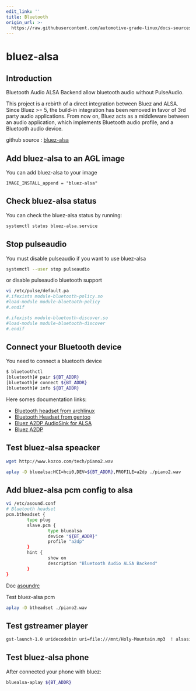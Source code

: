 ```yaml
---
edit_link: ''
title: Bluetooth
origin_url: >-
  https://raw.githubusercontent.com/automotive-grade-linux/docs-sources/halibut/docs/audio/bluez-alsa.md
---
```


<!-- WARNING: This file is generated by fetch_docs.js using /home/boron/Documents/AGL/docs-webtemplate/site/_data/tocs/apis_services/halibut/audio-developer-guides-audio-book.yml -->

# bluez-alsa

## Introduction

Bluetooth Audio ALSA Backend allow bluetooth audio without PulseAudio.

This project is a rebirth of a direct integration between Bluez and ALSA. Since Bluez >= 5, the build-in integration has been removed in favor of 3rd party audio applications. From now on, Bluez acts as a middleware between an audio application, which implements Bluetooth audio profile, and a Bluetooth audio device.

github source : [bluez-alsa](https://github.com/Arkq/bluez-alsa)

## Add bluez-alsa to an AGL image

You can add bluez-alsa to your image

```yocto
IMAGE_INSTALL_append = "bluez-alsa"
```

## Check bluez-alsa status

You can check the bluez-alsa status by running:

```bash
systemctl status bluez-alsa.service
```

## Stop pulseaudio

You must disable pulseaudio if you want to use bluez-alsa

```bash
systemctl --user stop pulseaudio
```

or disable pulseaudio bluetooth support

```bash
vi /etc/pulse/default.pa
#.ifexists module-bluetooth-policy.so
#load-module module-bluetooth-policy
#.endif

#.ifexists module-bluetooth-discover.so
#load-module module-bluetooth-discover
#.endif
```

## Connect your Bluetooth device

You need to connect a bluetooth device

```bash
$ bluetoothctl
[bluetooth]# pair ${BT_ADDR}
[bluetooth]# connect ${BT_ADDR}
[bluetooth]# info ${BT_ADDR}
```

Here somes documentation links:

* [Bluetooth headset from archlinux](https://wiki.archlinux.org/index.php/Bluetooth_headset)
* [Bluetooth Headset from gentoo](https://wiki.gentoo.org/wiki/Bluetooth_Headset)
* [Bluez A2DP AudioSink for ALSA](http://www.lightofdawn.org/blog/?viewDetailed=00032)
* [Bluez A2DP](http://www.lightofdawn.org/wiki/wiki.cgi/BluezA2DP)

## Test bluez-alsa speacker

```bash
wget http://www.kozco.com/tech/piano2.wav

aplay -D bluealsa:HCI=hci0,DEV=${BT_ADDR},PROFILE=a2dp ./piano2.wav
```

## Add bluez-alsa pcm config to alsa

```bash
vi /etc/asound.conf
# Bluetooth headset
pcm.btheadset {
        type plug
        slave.pcm {
                type bluealsa
                device "${BT_ADDR}"
                profile "a2dp"
        }
        hint {
                show on
                description "Bluetooth Audio ALSA Backend"
        }
}
```

Doc [asoundrc](https://alsa.opensrc.org/Asoundrc)

Test bluez-alsa pcm

```bash
aplay -D btheadset ./piano2.wav
```

## Test gstreamer player

```bash
gst-launch-1.0 uridecodebin uri=file:///mnt/Holy-Mountain.mp3  ! alsasink device=btheadset
```

## Test bluez-alsa phone

After connected your phone with bluez:

```bash
bluealsa-aplay ${BT_ADDR}
```
